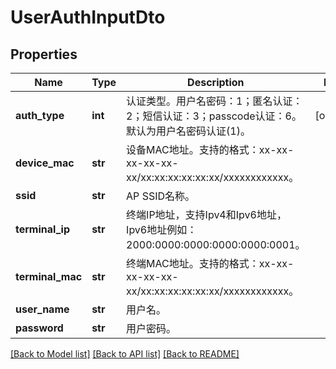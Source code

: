 # UserAuthInputDto

## Properties
Name | Type | Description | Notes
------------ | ------------- | ------------- | -------------
**auth_type** | **int** | 认证类型。用户名密码：1；匿名认证：2；短信认证：3；passcode认证：6。默认为用户名密码认证(1)。 | [optional] 
**device_mac** | **str** | 设备MAC地址。支持的格式：xx-xx-xx-xx-xx-xx/xx:xx:xx:xx:xx:xx/xxxxxxxxxxxx。 | 
**ssid** | **str** | AP SSID名称。 | 
**terminal_ip** | **str** | 终端IP地址，支持Ipv4和Ipv6地址，Ipv6地址例如：2000:0000:0000:0000:0000:0001。 | 
**terminal_mac** | **str** | 终端MAC地址。支持的格式：xx-xx-xx-xx-xx-xx/xx:xx:xx:xx:xx:xx/xxxxxxxxxxxx。 | 
**user_name** | **str** | 用户名。 | 
**password** | **str** | 用户密码。 | 

[[Back to Model list]](../README.md#documentation-for-models) [[Back to API list]](../README.md#documentation-for-api-endpoints) [[Back to README]](../README.md)


